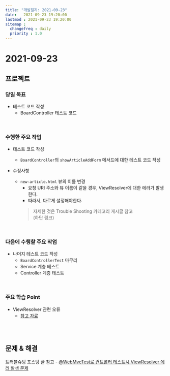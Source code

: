 ```yaml
---
title: "개발일지: 2021-09-23"
date:   2021-09-23 19:20:00
lastmod : 2021-09-23 19:20:00
sitemap :
  changefreq : daily
  priority : 1.0
---
```


# 2021-09-23
## 프로젝트
### 당일 목표
- 테스트 코드 작성
  - BoardController 테스트 코드

<br/>

### 수행한 주요 작업
- 테스트 코드 작성
  - `BoardController`의 `showArticleAddForm` 메서드에 대한 테스트 코드 작성

- 수정사항
  - `new-article.html` 뷰의 이름 변경
    - 요청 URI 주소와 뷰 이름이 같을 경우, ViewResolver에 대한 에러가 발생한다.
    - 따라서, 다르게 설정해야한다.
    > 자세한 것은 Trouble Shooting 카테고리 게시글 참고  
    (하단 링크)

<br/>

### 다음에 수행할 주요 작업
- 나머지 테스트 코드 작성
  - `BoardControllerTest` 마무리
  - Service 계층 테스트
  - Controller 계층 테스트


<br/>

### 주요 학습 Point
- ViewResolver 관련 오류
  - [참고 자료](https://m.blog.naver.com/PostView.naver?isHttpsRedirect=true&blogId=k_builder&logNo=40199858924)

<br/><br/>

## 문제 & 해결
트러블슈팅 포스팅 글 참고 - [@WebMvcTest로 컨트롤러 테스트시 ViewResolver 에러 발생 문제](https://taegyunwoo.github.io/ts/TroubleShooting_TestViewResolverError)